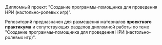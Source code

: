 Дипломный проект: "Создание программы-помощника для проведения НРИ (настольно-ролевых игр)".

Репозиторий предназначен для размещения материалов **проектного практикума** и сопутствующих разделов дипломной работы по теме "Создание программы-помощника для проведения НРИ (настольно-ролевых игр)".
